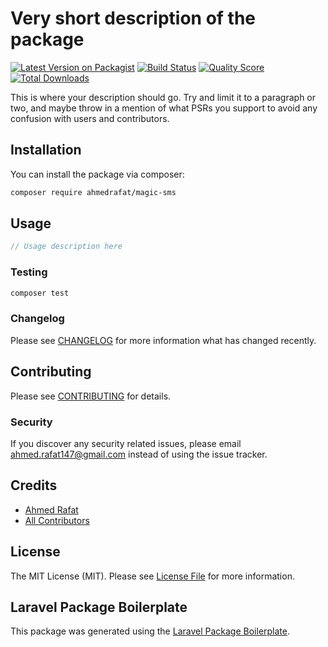 # Very short description of the package

[![Latest Version on Packagist](https://img.shields.io/packagist/v/ahmedrafat/magic-sms.svg?style=flat-square)](https://packagist.org/packages/ahmedrafat/magic-sms)
[![Build Status](https://img.shields.io/travis/ahmedrafat/magic-sms/master.svg?style=flat-square)](https://travis-ci.org/ahmedrafat/magic-sms)
[![Quality Score](https://img.shields.io/scrutinizer/g/ahmedrafat/magic-sms.svg?style=flat-square)](https://scrutinizer-ci.com/g/ahmedrafat/magic-sms)
[![Total Downloads](https://img.shields.io/packagist/dt/ahmedrafat/magic-sms.svg?style=flat-square)](https://packagist.org/packages/ahmedrafat/magic-sms)

This is where your description should go. Try and limit it to a paragraph or two, and maybe throw in a mention of what PSRs you support to avoid any confusion with users and contributors.

## Installation

You can install the package via composer:

```bash
composer require ahmedrafat/magic-sms
```

## Usage

``` php
// Usage description here
```

### Testing

``` bash
composer test
```

### Changelog

Please see [CHANGELOG](CHANGELOG.md) for more information what has changed recently.

## Contributing

Please see [CONTRIBUTING](CONTRIBUTING.md) for details.

### Security

If you discover any security related issues, please email ahmed.rafat147@gmail.com instead of using the issue tracker.

## Credits

- [Ahmed Rafat](https://github.com/ahmedrafat)
- [All Contributors](../../contributors)

## License

The MIT License (MIT). Please see [License File](LICENSE.md) for more information.

## Laravel Package Boilerplate

This package was generated using the [Laravel Package Boilerplate](https://laravelpackageboilerplate.com).